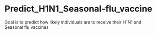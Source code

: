 # Predict_H1N1_Seasonal-flu_vaccine
Goal is to predict how likely individuals are to receive their H1N1 and Seasonal flu vaccines
